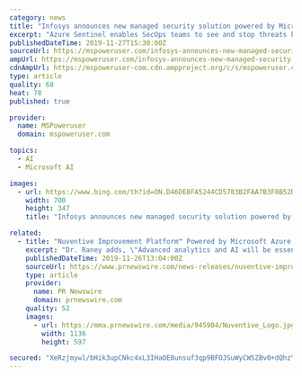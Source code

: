 ```yaml
---
category: news
title: "Infosys announces new managed security solution powered by Microsoft Azure Sentinel"
excerpt: "Azure Sentinel enables SecOps teams to see and stop threats before they cause any harm to the organizations. Azure Sentinel is powered by AI to reduce noise and Microsoft claims that you can see an overall reduction of up to 90 percent in alert fatigue. Infosys, a leading IT services company in the world, has now announced the launch of its ..."
publishedDateTime: 2019-11-27T15:30:00Z
sourceUrl: https://mspoweruser.com/infosys-announces-new-managed-security-solution-powered-by-microsoft-azure-sentinel/
ampUrl: https://mspoweruser.com/infosys-announces-new-managed-security-solution-powered-by-microsoft-azure-sentinel/amp/
cdnAmpUrl: https://mspoweruser-com.cdn.ampproject.org/c/s/mspoweruser.com/infosys-announces-new-managed-security-solution-powered-by-microsoft-azure-sentinel/amp/
type: article
quality: 68
heat: 78
published: true

provider:
  name: MSPoweruser
  domain: mspoweruser.com

topics:
  - AI
  - Microsoft AI

images:
  - url: https://www.bing.com/th?id=ON.D46DE8FA5244CD5783B2FAA7B3F8B52D
    width: 700
    height: 347
    title: "Infosys announces new managed security solution powered by Microsoft Azure Sentinel"

related:
  - title: "Nuventive Improvement Platform™ Powered by Microsoft Azure AI to be Showcased at SACSCOC's Annual Meeting"
    excerpt: "Dr. Raney adds, \"Advanced analytics and AI will be essential to the future of every college and university. And yet for many, it is hard to know where to start. Nuventive is collaborating with Microsoft Consulting Services to bring advanced analytics ..."
    publishedDateTime: 2019-11-26T13:04:00Z
    sourceUrl: https://www.prnewswire.com/news-releases/nuventive-improvement-platform-powered-by-microsoft-azure-ai-to-be-showcased-at-sacscocs-annual-meeting-300964834.html
    type: article
    provider:
      name: PR Newswire
      domain: prnewswire.com
    quality: 52
    images:
      - url: https://mma.prnewswire.com/media/945904/Nuventive_Logo.jpg?p=facebook
        width: 1136
        height: 597

secured: "XeRzjmywl/bHik3upCNkc4xL3IHaOE0unsuf3qp9BFOJSuWyCWSZBv0+dQhzYTfkFjDhj4nfWSnIyrvUwm4k1/aAnVchsdmVc9KDiI9NHHg+vHG/HNS/qWAqpRU9DrYkyQGiU0ihRomXipId+dFaAKVqiG08GtCecIY2Xp/48T7SObaO/m082BX6SBgmzsqjQ4GjzgNXsuvxa5MrNKyfKWX9/IytNth7Fo0CoC8mD9ASLDMQXOdgf25XBjQlX/RBaommaWtE6JU6rv7xWrL5sA==;R2KZ5PztY4Kei2pBTcrnWg=="
---
```


